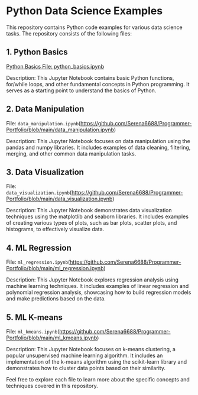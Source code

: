 # Python Data Science Examples

This repository contains Python code examples for various data science tasks. The repository consists of the following files:

## 1. Python Basics

[Python Basics File: python_basics.ipynb](https://github.com/Serena6688/Programmer-Portfolio/blob/main/python_basics.ipynb)

Description: This Jupyter Notebook contains basic Python functions, for/while loops, and other fundamental concepts in Python programming. It serves as a starting point to understand the basics of Python.

## 2. Data Manipulation

File: `data_manipulation.ipynb`(https://github.com/Serena6688/Programmer-Portfolio/blob/main/data_manipulation.ipynb)

Description: This Jupyter Notebook focuses on data manipulation using the pandas and numpy libraries. It includes examples of data cleaning, filtering, merging, and other common data manipulation tasks.

## 3. Data Visualization

File: `data_visualization.ipynb`(https://github.com/Serena6688/Programmer-Portfolio/blob/main/data_visualization.ipynb)

Description: This Jupyter Notebook demonstrates data visualization techniques using the matplotlib and seaborn libraries. It includes examples of creating various types of plots, such as bar plots, scatter plots, and histograms, to effectively visualize data.

## 4. ML Regression

File: `ml_regression.ipynb`(https://github.com/Serena6688/Programmer-Portfolio/blob/main/ml_regression.ipynb)

Description: This Jupyter Notebook explores regression analysis using machine learning techniques. It includes examples of linear regression and polynomial regression analysis, showcasing how to build regression models and make predictions based on the data.

## 5. ML K-means

File: `ml_kmeans.ipynb`(https://github.com/Serena6688/Programmer-Portfolio/blob/main/ml_kmeans.ipynb)

Description: This Jupyter Notebook focuses on k-means clustering, a popular unsupervised machine learning algorithm. It includes an implementation of the k-means algorithm using the scikit-learn library and demonstrates how to cluster data points based on their similarity.

Feel free to explore each file to learn more about the specific concepts and techniques covered in this repository. 

